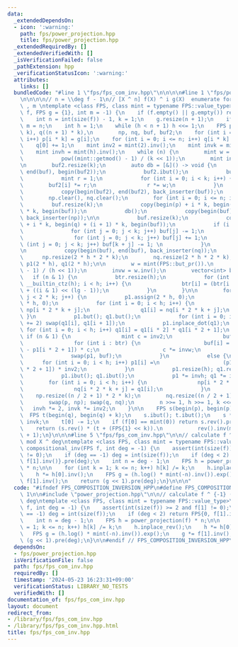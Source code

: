 ```yaml
---
data:
  _extendedDependsOn:
  - icon: ':warning:'
    path: fps/power_projection.hpp
    title: fps/power_projection.hpp
  _extendedRequiredBy: []
  _extendedVerifiedWith: []
  _isVerificationFailed: false
  _pathExtension: hpp
  _verificationStatusIcon: ':warning:'
  attributes:
    links: []
  bundledCode: "#line 1 \"fps/fps_com_inv.hpp\"\n\n\n\n#line 1 \"fps/power_projection.hpp\"\
    \n\n\n\n// n = \\deg f - 1\n// [X ^ n] f(X) ^ i g(X)  enumerate for i = 0, ...\
    \ , m \ntemplate <class FPS, class mint = typename FPS::value_type>\nFPS power_projection(FPS\
    \ f, FPS g = {1}, int m = -1) {\n    if (f.empty() || g.empty()) return {};\n\
    \    int n = int(size(f)) - 1, k = 1;\n    g.resize(n + 1);\n    if (m == -1)\
    \ m = n;\n    int h = 1;\n    while (h < n + 1) h <<= 1;\n    FPS p((n + 1) *\
    \ k), q((n + 1) * k),\n        np, nq, buf, buf2;\n    for (int i = 0; i <= n;\
    \ i++) p[i * k] = g[i];\n    for (int i = 0; i <= n; i++) q[i * k] = -f[i];\n\
    \    q[0] += 1;\n    mint inv2 = mint(2).inv();\n    mint invk = mint(k).inv();\n\
    \    mint invh = mint(h).inv();\n    while (n) {\n        mint w = mint(FPS::but_pr()).\n\
    \            pow((mint::getmod() - 1) / (k << 1));\n        mint invw = w.inv();\n\
    \n        buf2.resize(k);\n        auto db = [&]() -> void {\n            copy(begin(buf),\
    \ end(buf), begin(buf2));\n            buf2.ibut();\n            buf2 *= invk;\n\
    \            mint r = 1;\n            for (int i = 0; i < k; i++) {\n        \
    \        buf2[i] *= r;\n                r *= w;\n            }\n            buf2.but();\n\
    \            copy(begin(buf2), end(buf2), back_inserter(buf));\n        };\n\n\
    \        np.clear(), nq.clear();\n        for (int i = 0; i <= n; i++) {\n   \
    \         buf.resize(k);\n            copy(begin(p) + i * k, begin(p) + (i + 1)\
    \ * k, begin(buf));\n            db();\n            copy(begin(buf), end(buf),\
    \ back_inserter(np));\n\n            buf.resize(k);\n            copy(begin(q)\
    \ + i * k, begin(q) + (i + 1) * k, begin(buf));\n            if (i == 0) {\n \
    \               for (int j = 0; j < k; j++) buf[j] -= 1;\n                db();\n\
    \                for (int j = 0; j < k; j++) buf[j] += 1;\n                for\
    \ (int j = 0; j < k; j++) buf[k + j] -= 1; \n            }\n            else db();\n\
    \n            copy(begin(buf), end(buf), back_inserter(nq));\n        }\n\n  \
    \      np.resize(2 * h * 2 * k);\n        nq.resize(2 * h * 2 * k);\n        FPS\
    \ p1(2 * h), q1(2 * h);\n\n        w = mint(FPS::but_pr()).\n            pow((mint::getmod()\
    \ - 1) / (h << 1));\n        invw = w.inv();\n        vector<int> btr;\n     \
    \   if (n & 1) {\n            btr.resize(h);\n            for (int i = 0, lg =\
    \ __builtin_ctz(h); i < h; i++) {\n                btr[i] = (btr[i >> 1] >> 1)\
    \ + ((i & 1) << (lg - 1));\n            }\n        }\n\n        for (int j = 0;\
    \ j < 2 * k; j++) {\n            p1.assign(2 * h, 0);\n            q1.assign(2\
    \ * h, 0);\n            for (int i = 0; i < h; i++) {\n                p1[i] =\
    \ np[i * 2 * k + j];\n                q1[i] = nq[i * 2 * k + j];\n           \
    \ }\n            p1.but(); q1.but();\n            for (int i = 0; i < 2 * h; i\
    \ += 2) swap(q1[i], q1[i + 1]);\n            p1.inplace_dot(q1);\n           \
    \ for (int i = 0; i < h; i++) q1[i] = q1[i * 2] * q1[i * 2 + 1];\n           \
    \ if (n & 1) {\n                mint c = inv2;\n                buf.resize(h);\n\
    \                for (int i : btr) {\n                    buf[i] = (p1[i * 2]\
    \ - p1[i * 2 + 1]) * c;\n                    c *= invw;\n                }\n \
    \               swap(p1, buf);\n            }\n            else {\n          \
    \      for (int i = 0; i < h; i++) p1[i] =\n                    (p1[i * 2] + p1[i\
    \ * 2 + 1]) * inv2;\n            }\n            p1.resize(h); q1.resize(h);\n\
    \            p1.ibut(); q1.ibut();\n            p1 *= invh; q1 *= invh;\n    \
    \        for (int i = 0; i < h; i++) {\n                np[i * 2 * k + j] = p1[i];\n\
    \                nq[i * 2 * k + j] = q1[i];\n            }\n        }\n\n    \
    \    np.resize((n / 2 + 1) * 2 * k);\n        nq.resize((n / 2 + 1) * 2 * k);\n\
    \        swap(p, np); swap(q, nq);\n        n >>= 1, h >>= 1, k <<= 1;\n     \
    \   invh *= 2, invk *= inv2;\n    }\n\n    FPS s(begin(p), begin(p) + k);\n  \
    \  FPS t(begin(q), begin(q) + k);\n    s.ibut(); t.ibut();\n    s *= invk; t *=\
    \ invk;\n    t[0] -= 1;\n    if (f[0] == mint(0)) return s.rev().pre(m + 1);\n\
    \    return (s.rev() * (t + (FPS{1} << k)).\n           rev().inv(m + 1)).pre(m\
    \ + 1);\n}\n\n\n#line 5 \"fps/fps_com_inv.hpp\"\n\n// calculate f ^ {-1} (X) \
    \ mod X ^ deg\ntemplate <class FPS, class mint = typename FPS::value_type>\nFPS\
    \ compositional_inv(FPS f, int deg = -1) {\n    assert(int(size(f)) >= 2 and f[1]\
    \ != 0);\n    if (deg == -1) deg = int(size(f));\n    if (deg < 2) return FPS{0,\
    \ f[1].inv()}.pre(deg);\n    int n = deg - 1;\n    FPS h = power_projection(f)\
    \ * n;\n\n    for (int k = 1; k <= n; k++) h[k] /= k;\n    h.inplace_rev();\n\
    \    h *= h[0].inv();\n    FPS g = (h.log() * mint(-n).inv()).exp();\n    g *=\
    \ f[1].inv();\n    return (g << 1).pre(deg);\n}\n\n\n"
  code: "#ifndef FPS_COMPOSITION_INVERSION_HPP\n#define FPS_COMPOSITION_INVERSION_HPP\
    \ 1\n\n#include \"power_projection.hpp\"\n\n// calculate f ^ {-1} (X)  mod X ^\
    \ deg\ntemplate <class FPS, class mint = typename FPS::value_type>\nFPS compositional_inv(FPS\
    \ f, int deg = -1) {\n    assert(int(size(f)) >= 2 and f[1] != 0);\n    if (deg\
    \ == -1) deg = int(size(f));\n    if (deg < 2) return FPS{0, f[1].inv()}.pre(deg);\n\
    \    int n = deg - 1;\n    FPS h = power_projection(f) * n;\n\n    for (int k\
    \ = 1; k <= n; k++) h[k] /= k;\n    h.inplace_rev();\n    h *= h[0].inv();\n \
    \   FPS g = (h.log() * mint(-n).inv()).exp();\n    g *= f[1].inv();\n    return\
    \ (g << 1).pre(deg);\n}\n\n#endif // FPS_COMPOSITION_INVERSION_HPP\n"
  dependsOn:
  - fps/power_projection.hpp
  isVerificationFile: false
  path: fps/fps_com_inv.hpp
  requiredBy: []
  timestamp: '2024-05-23 16:23:31+09:00'
  verificationStatus: LIBRARY_NO_TESTS
  verifiedWith: []
documentation_of: fps/fps_com_inv.hpp
layout: document
redirect_from:
- /library/fps/fps_com_inv.hpp
- /library/fps/fps_com_inv.hpp.html
title: fps/fps_com_inv.hpp
---
```

